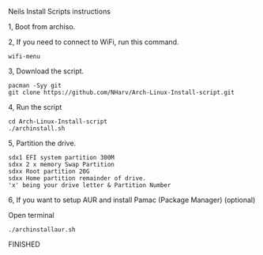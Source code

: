 Neils Install Scripts instructions

1, Boot from archiso.

2, If you need to connect to WiFi, run this command.

```
wifi-menu
```

3, Download the script.

```
pacman -Syy git
git clone https://github.com/NHarv/Arch-Linux-Install-script.git
```

4, Run the script

```
cd Arch-Linux-Install-script
./archinstall.sh
```

5, Partition the drive.

```
sdx1 EFI system partition 300M
sdxx 2 x memory Swap Partition
sdxx Root partition 20G
sdxx Home partition remainder of drive.
'x' being your drive letter & Partition Number
```

6, If you want to setup AUR and install Pamac (Package Manager) (optional)

Open terminal

```
./archinstallaur.sh
```


FINISHED
